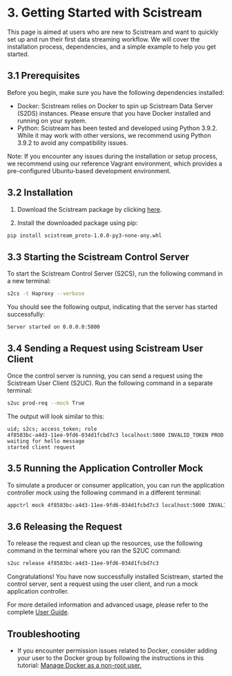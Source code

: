 # 3. Getting Started with Scistream

This page is aimed at users who are new to Scistream and want to quickly set up and run their first data streaming workflow. We will cover the installation process, dependencies, and a simple example to help you get started.

## 3.1 Prerequisites

Before you begin, make sure you have the following dependencies installed:

- Docker: Scistream relies on Docker to spin up Scistream Data Server (S2DS) instances. Please ensure that you have Docker installed and running on your system.
- Python: Scistream has been tested and developed using Python 3.9.2. While it may work with other versions, we recommend using Python 3.9.2 to avoid any compatibility issues.

Note: If you encounter any issues during the installation or setup process, we recommend using our reference Vagrant environment, which provides a pre-configured Ubuntu-based development environment.

## 3.2 Installation

1. Download the Scistream package by clicking [here](dist/scistream_proto-1.0.0-py3-none-any.whl).

2. Install the downloaded package using pip:

```bash
pip install scistream_proto-1.0.0-py3-none-any.whl
```

## 3.3 Starting the Scistream Control Server

To start the Scistream Control Server (S2CS), run the following command in a new terminal:


```bash
s2cs -t Haproxy --verbose
```

You should see the following output, indicating that the server has started successfully:

```text
Server started on 0.0.0.0:5000
```

## 3.4 Sending a Request using Scistream User Client

Once the control server is running, you can send a request using the Scistream User Client (S2UC). Run the following command in a separate terminal:

```bash
s2uc prod-req --mock True
```

The output will look similar to this:

```text
uid; s2cs; access_token; role
4f8583bc-a4d3-11ee-9fd6-034d1fcbd7c3 localhost:5000 INVALID_TOKEN PROD
waiting for hello message
started client request
```

## 3.5 Running the Application Controller Mock

To simulate a producer or consumer application, you can run the application controller mock using the following command in a different terminal:

```bash
appctrl mock 4f8583bc-a4d3-11ee-9fd6-034d1fcbd7c3 localhost:5000 INVALID_TOKEN PROD 10.0.0.1
```

## 3.6 Releasing the Request

To release the request and clean up the resources, use the following command in the terminal where you ran the S2UC command:

```bash
s2uc release 4f8583bc-a4d3-11ee-9fd6-034d1fcbd7c3
```

Congratulations! You have now successfully installed Scistream, started the control server, sent a request using the user client, and run a mock application controller.

For more detailed information and advanced usage, please refer to the complete [User Guide](guides/user.md).

## Troubleshooting

- If you encounter permission issues related to Docker, consider adding your user to the Docker group by following the instructions in this tutorial: [Manage Docker as a non-root user.](https://docs.docker.com/engine/install/linux-postinstall/#manage-docker-as-a-non-root-user)
